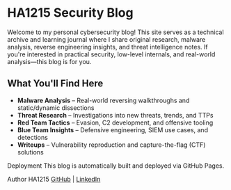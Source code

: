 # HA1215 Security Blog

Welcome to my personal cybersecurity blog! This site serves as a technical archive and learning journal where I share original research, malware analysis, reverse engineering insights, and threat intelligence notes. If you're interested in practical security, low-level internals, and real-world analysis—this blog is for you.

## What You'll Find Here

- **Malware Analysis** – Real-world reversing walkthroughs and static/dynamic dissections
- **Threat Research** – Investigations into new threats, trends, and TTPs
- **Red Team Tactics** – Evasion, C2 development, and offensive tooling
- **Blue Team Insights** – Defensive engineering, SIEM use cases, and detections
- **Writeups** – Vulnerability reproduction and capture-the-flag (CTF) solutions

Deployment
This blog is automatically built and deployed via GitHub Pages.

Author
HA1215
[GitHub](https://github.com/ha1215) | [ LinkedIn](https://www.linkedin.com/in/hassan-alshehri-)
